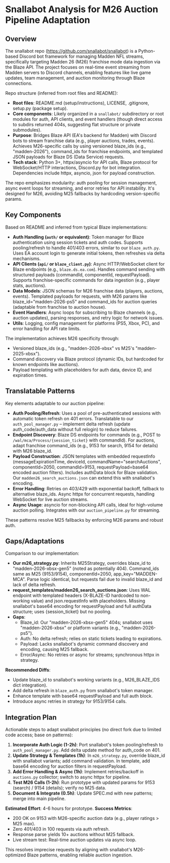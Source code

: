 # Snallabot Analysis for M26 Auction Pipeline Adaptation

## Overview

The snallabot repo (https://github.com/snallabot/snallabot) is a Python-based Discord bot framework for managing Madden NFL streams, specifically targeting Madden 26 (M26) franchise mode data ingestion via the Blaze API. The project focuses on real-time event streaming from Madden servers to Discord channels, enabling features like live game updates, team management, and auction monitoring through Blaze connections.

Repo structure (inferred from root files and README):
- **Root files**: README.md (setup/instructions), LICENSE, .gitignore, setup.py (package setup).
- **Core components**: Likely organized in a `snallabot/` subdirectory or root modules for auth, API clients, and event handlers (though direct access to subdirs returned 404s, suggesting flat structure or private submodules).
- **Purpose**: Bridges Blaze API (EA's backend for Madden) with Discord bots to stream franchise data (e.g., player auctions, trades, events). Achieves M26-specific calls by using versioned blaze_ids (e.g., "madden-2026"), command_ids for franchise endpoints, and templated JSON payloads for Blaze DS (Data Service) requests.
- **Tech stack**: Python 3+, httpx/asyncio for API calls, Blaze protocol for WebSocket/HTTP interactions, Discord.py for bot integration. Dependencies include httpx, asyncio, json for payload construction.

The repo emphasizes modularity: auth pooling for session management, async event loops for streaming, and error retries for API instability. It's designed for M26, avoiding M25 fallbacks by hardcoding version-specific params.

## Key Components

Based on README and inferred from typical Blaze implementations:
- **Auth Handling (`auth/` or equivalent)**: Token manager for Blaze authentication using session tickets and auth codes. Supports pooling/refresh to handle 401/403 errors, similar to our `blaze_auth.py`. Uses EA account login to generate initial tokens, then refreshes via delta mechanisms.
- **API Clients (`api/` or `blaze_client.py`)**: Async HTTP/WebSocket client for Blaze endpoints (e.g., `blaze.ds.ea.com`). Handles command sending with structured payloads (commandId, componentId, requestPayload). Supports franchise-specific commands for data ingestion (e.g., player stats, auctions).
- **Data Models**: JSON schemas for M26 franchise data (players, auctions, events). Templated payloads for requests, with M26 params like blaze_id="madden-2026-ps5" and command_ids for auction queries (adaptable from franchise to auction house).
- **Event Handlers**: Async loops for subscribing to Blaze channels (e.g., auction updates), parsing responses, and retry logic for network issues.
- **Utils**: Logging, config management for platforms (PS5, Xbox, PC), and error handling for API rate limits.

The implementation achieves M26 specificity through:
- Versioned blaze_ids (e.g., "madden-2026-xbsx" vs M25's "madden-2025-xbsx").
- Command discovery via Blaze protocol (dynamic IDs, but hardcoded for known endpoints like auctions).
- Payload templating with placeholders for auth data, device ID, and expiration times.

## Translatable Patterns

Key elements adaptable to our auction pipeline:
- **Auth Pooling/Refresh**: Uses a pool of pre-authenticated sessions with automatic token refresh on 401 errors. Translatable to our `auth_pool_manager.py` – implement delta refresh (update auth_code/auth_data without full relogin) to reduce failures.
- **Endpoint Discovery**: Blaze DS endpoints for commands (e.g., POST to `/wal/mca/Process/{session_ticket}` with commandId). For auctions, adapt franchise command_ids (e.g., 9153 for search, 9154 for details) with M26 blaze_id.
- **Payload Construction**: JSON templates with embedded requestInfo (messageExpirationTime, deviceId, commandName="searchAuctions", componentId=2050, commandId=9153, requestPayload=base64 encoded auction filters). Includes authData block for Blaze validation. Our `madden26_search_auctions.json` can extend this with snallabot's encoding.
- **Error Handling**: Retries on 403/429 with exponential backoff, fallback to alternative blaze_ids. Async httpx for concurrent requests, handling WebSocket for live auction streams.
- **Async Usage**: asyncio for non-blocking API calls, ideal for high-volume auction polling. Integrates with our `auction_pipeline.py` for streaming.

These patterns resolve M25 fallbacks by enforcing M26 params and robust auth.

## Gaps/Adaptations

Comparison to our implementation:
- **Our m26_strategy.py**: Inherits M25Strategy, overrides blaze_id to "madden-2026-xbsx-gen5" (noted as potentially 404). Command_ids same as M25 (9153/9154), componentId=2050, app_key="MADDEN-MCA". Parse logic identical, but requests fail due to invalid blaze_id and lack of delta refresh.
- **request_templates/madden26_search_auctions.json**: Uses WAL endpoint with templated headers (X-BLAZE-ID hardcoded to non-working value) and json.requestInfo with placeholders. Missing snallabot's base64 encoding for requestPayload and full authData structure; uses {session_ticket} but no pooling.
- **Gaps**:
  - Blaze_id: Our "madden-2026-xbsx-gen5" 404s; snallabot uses "madden-2026-xbsx" or platform variants (e.g., "madden-2026-ps5").
  - Auth: No delta refresh; relies on static tickets leading to expirations.
  - Payload: Lacks snallabot's dynamic command discovery and encoding, causing M25 fallback.
  - Error/Async: No retries or async for streams; synchronous httpx in strategy.

**Recommended Diffs**:
- Update blaze_id to snallabot's working variants (e.g., M26_BLAZE_IDS dict integration).
- Add delta refresh in `blaze_auth.py` from snallabot's token manager.
- Enhance template with base64 requestPayload and full auth block.
- Introduce async retries in strategy for 9153/9154 calls.

## Integration Plan

Actionable steps to adapt snallabot principles (no direct fork due to limited code access; base on patterns):
1. **Incorporate Auth Logic (1-2h)**: Port snallabot's token pooling/refresh to `auth_pool_manager.py`. Add delta update method for auth_code on 401.
2. **Update Strategy & Templates (1h)**: In `m26_strategy.py`, override blaze_id with snallabot variants; add command validation. In template, add base64 encoding for auction filters in requestPayload.
3. **Add Error Handling & Async (1h)**: Implement retries/backoff in `auctions.py` collector; switch to async httpx for pipeline.
4. **Test M26 Calls (1-2h)**: Run prototype with updated params for 9153 (search) / 9154 (details); verify no M25 data.
5. **Document & Integrate (0.5h)**: Update SPEC.md with new patterns; merge into main pipeline.

**Estimated Effort**: 4-6 hours for prototype.
**Success Metrics**: 
- 200 OK on 9153 with M26-specific auction data (e.g., player ratings > M25 max).
- Zero 401/403 in 100 requests via auth refresh.
- Response parse yields 10+ auctions without M25 fallback.
- Live stream test: Real-time auction updates via async loop.

This resolves imprecise requests by aligning with snallabot's M26-optimized Blaze patterns, enabling reliable auction ingestion.